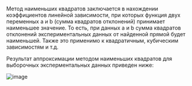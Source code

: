 Метод наименьших квадратов заключается в нахождении коэффициентов линейной зависимости, при которых функция двух переменных а и b (сумма квадратов отклонений) принимает наименьшее значение. То есть, при данных а и b сумма квадратов отклонений экспериментальных данных от найденной прямой будет наименьшей. Также это применимо к квадратичным, кубическим зависимостям и т.д.

Результат аппроксимации методом наименьших квадратов для выборочных эксперментальных данных приведен ниже:

![image](https://github.com/denadorite/least_squares/assets/52493471/6b7e2bb4-6c10-4ecc-847a-fef27542f50b)
